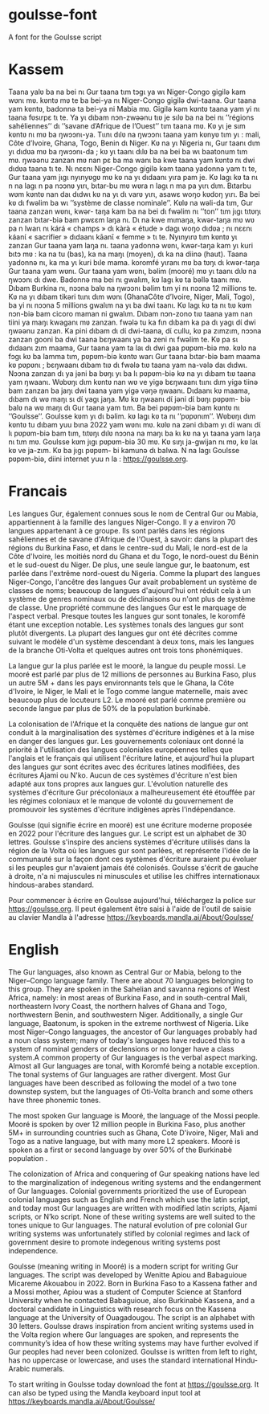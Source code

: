 # goulsse-font
A font for the Goulsse script
# Kassem
Taana yalʋ ba na bei nɩ Gur taana tɩm tɔgɩ ya wɩ Niger-Congo gigilə kam wʋnɩ mʋ. kʋntʋ mʋ te ba bei-ya nɩ Niger-Congo gigilə dwi-taana. Gur taana yam kʋntʋ, badonnə ta bei-ya ni Mabia mʋ. Gigilə kəm kʋntʋ taana yam yi nɩ taana fʋsɩrpɛ tɩ te. Ya yɩ dɩbam nɔn-zwəənu tɩʋ je sɩlʋ ba na bei nɩ ’’régions sahéliennes’’ dɩ ’’savane d’Afrique de l’Ouest’’ tɩm taana mʋ. Kʋ yɩ je sɩm kʋntʋ nɩ mʋ ba ŋwɔɔnɩ-ya. Tɩɩnɩ dɩlʋ na ŋwɔɔnɩ taana yam kʋnyʋ tɩm yɩ : mali, Côte d’Ivoire, Ghana, Togo, Benin dɩ Niger. Kʋ na yɩ Nigeria nɩ, Gur taanɩ dɩm yɩ dɩdʋa mʋ ba ŋwɔɔnɩ-da ; kʋ yɩ taanɩ dɩlʋ ba na bei ba wɩ baatonum tɩm mʋ.
ŋwəənu zanzan mʋ nan pɛ ba ma wanɩ ba kwe taana yam kʋntʋ nɩ dwi dɩdʋa taana tɩ te. Nɩ nɛɛnɩ Niger-Congo gigilə kəm taana yadonnə yam tɩ te, Gur taana yam jɩgɩ nyɩnyʋgʋ mʋ kʋ na yɩ dɩdaanɩ yɩra pam je. Kʋ lagɩ kʋ ta nɩ n na lagɩ n pa nɔɔnʋ yɩrɩ, bɩtar-bu mʋ wʋra n lagɩ n ma pa yɩrɩ dɩm. Bɩtarbu wʋm kʋntʋ nan daɩ dɩdwɩ kʋ na yɩ dɩ varʋ yɩrɩ, asawɛ woŋo kʋdoŋ yɩrɩ. Ba bei kʋ dɩ fwəlim ba wɩ ’’système de classe nominale’’. Kʋlʋ na wəli-da tɩm, Gur taana zanzan wʋnɩ, kwər- taŋa kam ba na bei dɩ fwəlim nɩ ’’ton’’ tɩm jɩgɩ tɩtʋŋɩ zanzan bɩtar-biə bam pwɛɛm laŋa nɩ. Dɩ na kwe mɩmaŋa, kwər-taŋa mʋ wʋ pa n lwarɩ nɩ kárá « champs » dɩ kàrà « étude » dagɩ woŋo dɩdʋa ; nɩ nɛɛnɩ káanɩ́ « sacrifier » dɩdaanɩ kāanɩ̄ « femme » tɩ te. Nyɩnyɩrʋ tɩm kʋntʋ yɩ zanzan Gur taana yam laŋa nɩ. taana yadonnə wʋnɩ, kwər-taŋa kam yɩ kuri bɩtɔ mʋ : ka na tu (bas), ka na maŋɩ (moyen), dɩ ka na diinə (haut). Taana yadonnə nɩ, ka ma yɩ kuri bɩle mama. koromfé yɩranɩ mʋ ba tʋŋɩ dɩ kwər-taŋa Gur taana yam wʋnɩ.
Gur taana yam wʋnɩ, bəlim (mooré) mʋ yɩ taanɩ dɩlʋ na ŋwɔɔnɩ dɩ dwe. Badonnə ma bei nɩ gwalɩm, kʋ lagɩ kʋ ta bəllə taanɩ mʋ. Dɩbam Burkina nɩ, nɔɔna balʋ na ŋwɔɔnɩ bəlim tɩm yi nɩ nɔɔna 12 millions te. Kʋ na yɩ dɩbam tikəri tɩɩnɩ dɩm wʋnɩ (GhanaCôte d’Ivoire, Niger, Mali, Togo), ba yi nɩ nɔɔna 5 millions gwalɩm na yɩ ba dwi taanɩ. Kʋ lagɩ kʋ ta nɩ tɩʋ kʋm nɔn-biə bam cicoro maman ni gwalɩm.
Dɩbam nɔn-zono tɩʋ taana yam nan tiini ya maŋɩ kwaganɩ mʋ zanzan. fwələ tu ka fɩn dɩbam ka pa dɩ yagɩ dɩ́ dwi ŋwəənu zanzan. Ka pini dɩbam dɩ dɩ́ dwi-taana, dɩ́ cullu, kʋ pa zɩmzɩm, nɔɔna zanzan gooni ba dwi taana bɛŋwaanɩ ya ba zeni nɩ fwəlim te. Kʋ pa sɩ dɩdaanɩ zɩm maama, Gur taana yam ta laɩ dɩ dwi gaa pʋpʋm-biə mʋ. kʋlʋ na fɔgɩ kʋ ba lamma tɩm, pʋpʋm-biə kʋntʋ warɩ Gur taana bɩtar-biə bam maama kʋ pʋpʋnɩ ; bɛŋwaanɩ dɩbam tɩʋ dɩ fwələ tɩʋ taana yam na-vələ daɩ dɩdwɩ.
Nɔɔna zanzan dɩ ya jəni ba bʋŋɩ yɩ ba lɩ pʋpʋm-biə kʋ na yɩ dɩbam tɩʋ taana yam ŋwaanɩ. Wʋbʋŋɩ dɩm kʋntʋ nan wʋ ve yigə bɛŋwaanɩ tɩɩnɩ dɩm yigə tiinə bam zanzan ba jaŋɩ dwi taana yam yigə vəŋə ŋwaanɩ.
Dɩdaanɩ kʋ maama, dɩbam dɩ wʋ maŋɩ sɩ dɩ́ yagɩ jaŋa. Mʋ kʋ ŋwaanɩ dɩ́ jəni dɩ́ bʋŋɩ pʋpʋm- biə balʋ na wʋ maŋɩ dɩ Gur taana yam tɩm. Ba bei pʋpʋm-biə bam kʋntʋ nɩ ’’Goulsse’’. Goulsse kʋm yɩ dɩ bəlim. kʋ lagɩ kʋ ta nɩ ’’pʋpʋnɩm’’. Wʋbʋŋɩ dɩm kʋntʋ tu dɩbam yuu bɩna 2022 yam wʋnɩ mʋ. kʋlʋ na zəni dɩbam yɩ dɩ́ wanɩ dɩ́ lɩ pʋpʋm-biə bam tɩm, tɩtʋŋɩ dɩlʋ nɔɔna na maŋɩ ba kɩ kʋ na yɩ taana yam laŋa nɩ tɩm mʋ.
Goulsse kʋm jɩgɩ pʋpʋm-biə 30 mʋ. Kʋ sɩŋɩ ja-gwijan nɩ mʋ, kʋ laɩ kʋ ve ja-zɩm. Kʋ ba jɩgɩ pʋpʋm- bi kamunə dɩ balwa.
N na lagɩ Goulsse pʋpʋm-biə, diini internet yuu n la : https://goulsse.org.

# Francais 
Les langues Gur, également connues sous le nom de Central Gur ou Mabia, appartiennent à la famille des langues Niger-Congo. Il y a environ 70 langues appartenant à ce groupe. Ils sont parlés dans les régions sahéliennes et de savane d'Afrique de l'Ouest, à savoir: dans la plupart des régions du Burkina Faso, et dans le centre-sud du Mali, le nord-est de la Côte d'Ivoire, les moitiés nord du Ghana et du Togo, le nord-ouest du Bénin et le sud-ouest du Niger. De plus, une seule langue gur, le baatonum, est parlée dans l'extrême nord-ouest du Nigeria. Comme la plupart des langues Niger-Congo, l'ancêtre des langues Gur avait probablement un système de classes de noms; beaucoup de langues d'aujourd'hui ont réduit cela à un système de genres nominaux ou de déclinaisons ou n'ont plus de système de classe. Une propriété commune des langues Gur est le marquage de l'aspect verbal. Presque toutes les langues gur sont tonales, le koromfé étant une exception notable. Les systèmes tonals des langues gur sont plutôt divergents. La plupart des langues gur ont été décrites comme suivant le modèle d'un système descendant à deux tons, mais les langues de la branche Oti-Volta et quelques autres ont trois tons phonémiques.
 
La langue gur la plus parlée est le mooré, la langue du peuple mossi. Le mooré est parlé par plus de 12 millions de personnes au Burkina Faso, plus un autre 5M + dans les pays environnants tels que le Ghana, la Côte d'Ivoire, le Niger, le Mali et le Togo comme langue maternelle, mais avec beaucoup plus de locuteurs L2. Le mooré est parlé comme première ou seconde langue par plus de 50% de la population burkinabè.
 
La colonisation de l'Afrique et la conquête des nations de langue gur ont conduit à la marginalisation des systèmes d'écriture indigènes et à la mise en danger des langues gur. Les gouvernements coloniaux ont donné la priorité à l'utilisation des langues coloniales européennes telles que l'anglais et le français qui utilisent l'écriture latine, et aujourd'hui la plupart des langues gur sont écrites avec des écritures latines modifiées, des écritures Ajami ou N'ko. Aucun de ces systèmes d'écriture n'est bien adapté aux tons propres aux langues gur. L'évolution naturelle des systèmes d'écriture Gur précoloniaux a malheureusement été étouffée par les régimes coloniaux et le manque de volonté du gouvernement de promouvoir les systèmes d'écriture indigènes après l'indépendance.
 
Goulsse (qui signifie écrire en mooré) est une écriture moderne proposée en 2022 pour l'écriture des langues gur. Le script est un alphabet de 30 lettres. Goulsse s'inspire des anciens systèmes d'écriture utilisés dans la région de la Volta où les langues gur sont parlées, et représente l'idée de la communauté sur la façon dont ces systèmes d'écriture auraient pu évoluer si les peuples gur n'avaient jamais été colonisés. Goulsse s'écrit de gauche à droite, n'a ni majuscules ni minuscules et utilise les chiffres internationaux hindous-arabes standard.
 
Pour commencer à écrire en Goulsse aujourd'hui, téléchargez la police sur https://goulsse.org. Il peut également être saisi à l'aide de l'outil de saisie au clavier Mandla à l'adresse https://keyboards.mandla.ai/About/Goulsse/

# English
The Gur languages, also known as Central Gur or Mabia, belong to the Niger–Congo language family. There are about 70 languages belonging to this group. They are spoken in the Sahelian and savanna regions of West Africa, namely: in most areas of Burkina Faso, and in south-central Mali, northeastern Ivory Coast, the northern halves of Ghana and Togo, northwestern Benin, and southwestern Niger. Additionally, a single Gur language, Baatonum, is spoken in the extreme northwest of Nigeria. Like most Niger–Congo languages, the ancestor of Gur languages probably had a noun class system; many of today's languages have reduced this to a system of nominal genders or declensions or no longer have a class system.A common property of Gur languages is the verbal aspect marking. Almost all Gur languages are tonal, with Koromfé being a notable exception. The tonal systems of Gur languages are rather divergent. Most Gur languages have been described as following the model of a two tone downstep system, but the languages of Oti-Volta branch and some others have three phonemic tones.

The most spoken Gur language is Mooré, the language of the Mossi people. Mooré is spoken by over 12 million people in Burkina Faso, plus another 5M+ in surrounding countries such as Ghana, Cote D'ivoire, Niger, Mali and Togo as a native language, but with many more L2 speakers. Mooré is spoken as a first or second language by over 50% of the Burkinabè population .

The colonization of Africa and conquering of Gur speaking nations have led to the marginalization  of indegenous writing systems and the endangerment of Gur languages. Colonial governments  prioritized the use of European colonial languages such as English and French which use the latin script, and today most Gur languages are written with modified latin scripts, Ajami scripts, or N’ko script. None of these writing systems are well suited to the tones unique to Gur languages. The natural evolution of pre colonial Gur writing systems was unfortunately stifled by colonial regimes and lack of government desire to promote indegenous writing systems post independence.

Goulsse (meaning writing in Mooré) is a modern script for writing Gur languages. The script was developed by Wenitte Apiou and Babaguioue Micareme Akouabou in 2022. Born in Burkina Faso to a Kassena father and a Mossi mother, Apiou was a student of Computer Science at Stanford University when he contacted Babaguioue, also Burkinabè Kassena, and a doctoral candidate in Linguistics with research focus on the Kassena language at the University of Ouagadougou.  The script is an alphabet with 30 letters. Goulsse draws inspiration from ancient writing systems used in the Volta region where Gur languages are spoken, and represents the community’s idea of how these writing systems may have further evolved if Gur peoples had never been colonized. Goulsse is written from left to right, has no uppercase or lowercase, and uses the standard international Hindu-Arabic numerals. 

To start writing in Goulsse today download the font at https://goulsse.org. It can also be typed using the Mandla keyboard input tool at https://keyboards.mandla.ai/About/Goulsse/

 


